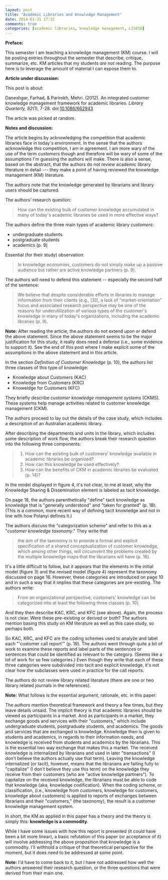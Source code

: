 ```yaml
---
layout: post
title: "Academic Libraries and Knowledge Management"
date: 2014-01-31 17:32
comments: true
categories: [academic libraries, knowledge management, LIS658]
---
```


**Preface:**

This semester I am teaching a knowledge management (KM) course. I
will be posting entries throughout the semester that describe,
critique, summarize, etc. KM articles that my students *are not*
reading. The purpose here is to leverage the amount of material I
can expose them to.

**Article under discussion:**

This post is about:

Daneshgar, Farhad, &amp; Parirokh, Mehri. (2012). An integrated
customer knowledge management framework for academic libraries.
*Library Quarterly, 82*(1), 7-28.
doi:[10.1086/662943](http://dx.doi.org/10.1086/662943)

The article was picked at random.

**Notes and discussion:**

The article begins by acknowledging the competition that academic
libraries face in today's environment. In the sense that the
authors acknowledge this competition, I am in agreement. I am more
wary of the use of the term *customers* though and therefore will
be wary of some of the assumptions I'm guessing the authors will
make. There is also a sense, based on the abstract, that the
authors do not review academic library literature in detail ---
they make a point of having reviewed the knowledge management (KM)
literature.

The authors note that the knowledge generated by librarians and
library users should be captured.

The authors' research question:

> How can the existing bulk of customer knowledge accumulated in
> many of today's academic libraries be used in more effective
> ways?

The authors define the three main types of academic library
*customers*:

- undergraduate students
- postgraduate students
- academics (p. 9)

Essential (for their study) observation:

> In knowledge economies, customers do not simply make up a
> passive audience but rather are active knowledge partners (p.
> 9).

The authors will need to defend this statement -- especially the
second half of the sentence:

> We believe that despite considerable efforts in libraries to
> manage information from their clients (e.g., [3]), a lack of
> "market-orientation" focus and associated research perspective
> may be one of the reasons for underutilization of various types
> of the customer's knowledge in many of today's organizations,
> including the academic libraries (p. 9).

**Note:** After reading the article, the authors do not extend
upon or defend the above statement. Since the above statement
seems to be the major justification for this study, it really does
need a defense (i.e., some evidence to support it). See the end of
this post where I make explicit some of the assumptions in the
above statement and in this article.

In the section *Definition of Customer Knowledge* (p. 10), the
authors list three classes of this type of knowledge:

- Knowledge about Customers (KAC)
- Knowledge from Customers (KRC)
- Knoweldge for Customers (KFC)

They briefly describe *customer knowledge management systems*
(CKMS). These systems help manage activities related to customer
knowledge management (CKM).

The authors proceed to lay out the details of the case study,
which includes a description of an Australian academic library.

After describing the departments and units in the library, which
includes some description of work flow, the authors break their
research question into the following three components:

> 1. How can the existing bulk of customers' knowledge available
> in academic libraries be organized?
> 2. How can this knowledge be used effectively?
> 3. How can the benefits of CKM in academic libraries be
> evaluated (p. 14)?

In the model displayed in figure 4, it's not clear, to me at
least, why the Knowledge Sharing &amp; Dissemination element is
labeled as tacit knowledge.

On page 18, the authors parenthetically "define" tacit knowledge
as knowledge that is "generally understood" and "taken for
granted" (p. 18). (This is a common, more recent way of defining
tacit knowledge and not in line with how Polanyi defines it.)

The authors discuss the "categorization scheme" and refer to this
as a "*customer knowledge taxonomy*." They write that

> the aim of the taxonomy is to provide a formal and explicit
> specification of a shared conceptualization of customer
> knowledge, which among other things, will circumvent the
> problems created by the multiple knowledge maps that the
> librarians will have (p. 16).

It's a little difficult to follow, but it appears that the
elements in the initial model (figure 3) and the revised model
(figure 4) represent the taxonomy discussed on page 16. However,
these categories are introduced on page 10 and in such a way that
it implies that these categories are pre-existing. The authors
write:

> From an organizational perspective, customers' knowledge can be
> categorized into at least the following three classes (p. 10).

And they then describe KAC, KRC, and KFC (see above). Again, the
process is not clear. Were these pre-existing or derived or both?
The authors mention basing this study on KM literature as well as
this case study, so perhaps both.

So KAC, KRC, and KFC are the coding schemes used to analyze and
label each "'customer call report'" (p. 19). The authors went
through quite a bit of work to examine these reports and label
parts of the sentences or sentences that could be identified as
relevant to the category. (Seems like a lot of work for so few
categories.) Even though they write that each of these three
categories were subdivided into tacit and explicit knowledge, it's
not clear how the subclasses were used in practice for the call
reports.

The authors do not review library related literature (there are
one or two library related journals in the references).

**Note:** What follows is the essential argument, rationale, etc.
in this paper:

The authors mention theoretical framework and theory a few times,
but they leave details unsaid. The implicit theory is that
academic libraries should be viewed as participants in a market.
And as participants in a market, they exchange goods and services
with their "customers," which include undergraduate students,
postgraduate students, and academics. The goods and services that
are exchanged is knowledge. Knowledge then is given to students
and academics, in regards to their information needs, and
knowledge is received from students and academics by the
librarians. This is the essential two way exchange that makes this
a market. The received knowledge is internalized by librarians and
used in later "transactions" (I don't believe the authors actually
use that term). Leaving the knowledge internalized (or tacit),
however, means that the librarians are failing fully to
"capitalize" (I don't believe they use this term) on the knowledge
they receive from their customers (who are "active knowledge
partners"). To capitalize on the received knowledge, the
librarians must be able to code that knowledge (aka, knowledge
codification). When the coding scheme, or classification, (i.e.,
knowledge from customers, knowledge for customers, knowledge about
customers) is applied to reports of exchanges between librarians
and their "customers," (the taxonomy), the result is a customer
knowledge management system.

In short, the KM as applied in this paper has a theory and the
theory is simply this: **knowledge is a commodity**.

While I have some issues with how this report is presented (it
could have been a bit more linear), a basic refutation of this
paper (or acceptance of it) will involve addressing the above
proposition that knowledge is a commodity. I'll withhold a
critique of that theoretical perspective for the moment, but it
does need to be addressed at some point.

**Note:** I'd have to come back to it, but I have not addressed
how well the authors answered their research question, or the
three questions that were derived from their main one.
